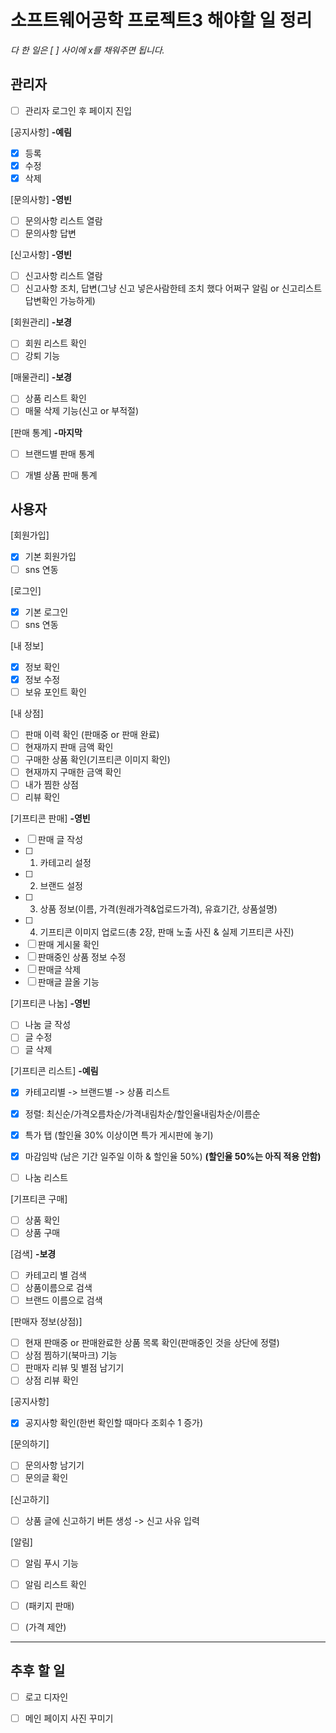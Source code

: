 # 소프트웨어공학 프로젝트3 해야할 일 정리
*다 한 일은 [ ] 사이에 x를 채워주면 됩니다.*

## 관리자
- [ ] 관리자 로그인 후 페이지 진입

[공지사항] **-예림**
- [x] 등록
- [x] 수정
- [x] 삭제

[문의사항] **-영빈**
- [ ] 문의사항 리스트 열람
- [ ] 문의사항 답변

[신고사항] **-영빈**
- [ ] 신고사항 리스트 열람
- [ ] 신고사항 조치, 답변(그냥 신고 넣은사람한테 조치 했다 어쩌구 알림 or 신고리스트 답변확인 가능하게)

[회원관리] **-보경**
- [ ] 회원 리스트 확인
- [ ] 강퇴 기능

[매물관리] **-보경**
- [ ] 상품 리스트 확인
- [ ] 매물 삭제 기능(신고 or 부적절)

[판매 통계] **-마지막**
- [ ] 브랜드별 판매 통계
- [ ] 개별 상품 판매 통계


## 사용자
[회원가입]
- [x] 기본 회원가입
- [ ] sns 연동

[로그인]
- [x] 기본 로그인
- [ ] sns 연동

[내 정보]
- [x] 정보 확인
- [x] 정보 수정
- [ ] 보유 포인트 확인

[내 상점]
- [ ] 판매 이력 확인 (판매중 or 판매 완료)
- [ ] 현재까지 판매 금액 확인
- [ ] 구매한 상품 확인(기프티콘 이미지 확인)
- [ ] 현재까지 구매한 금액 확인
- [ ] 내가 찜한 상점
- [ ] 리뷰 확인

[기프티콘 판매] **-영빈**
- [ ] 판매 글 작성
- [ ] 1) 카테고리 설정
- [ ] 2) 브랜드 설정
- [ ] 3) 상품 정보(이름, 가격(원래가격&업로드가격), 유효기간, 상품설명)
- [ ] 4) 기프티콘 이미지 업로드(총 2장, 판매 노출 사진 & 실제 기프티콘 사진)
- [ ] 판매 게시물 확인
- [ ] 판매중인 상품 정보 수정
- [ ] 판매글 삭제
- [ ] 판매글 끌올 기능

[기프티콘 나눔] **-영빈**
- [ ] 나눔 글 작성
- [ ] 글 수정
- [ ] 글 삭제

[기프티콘 리스트] **-예림**
- [x] 카테고리별 -> 브랜드별 -> 상품 리스트
- [x] 정렬: 최신순/가격오름차순/가격내림차순/할인율내림차순/이름순

- [x] 특가 탭 (할인율 30% 이상이면 특가 게시판에 놓기)
- [x] 마감임박 (남은 기간 일주일 이하 & 할인율 50%) **(할인율 50%는 아직 적용 안함)**
- [ ] 나눔 리스트

[기프티콘 구매]
- [ ] 상품 확인
- [ ] 상품 구매

[검색] **-보경**
- [ ] 카테고리 별 검색
- [ ] 상품이름으로 검색
- [ ] 브랜드 이름으로 검색

[판매자 정보(상점)]
- [ ] 현재 판매중 or 판매완료한 상품 목록 확인(판매중인 것을 상단에 정렬)
- [ ] 상점 찜하기(북마크) 기능
- [ ] 판매자 리뷰 및 별점 남기기
- [ ] 상점 리뷰 확인

[공지사항]
- [x] 공지사항 확인(한번 확인할 때마다 조회수 1 증가)

[문의하기]
- [ ] 문의사항 남기기
- [ ] 문의글 확인

[신고하기]
- [ ] 상품 글에 신고하기 버튼 생성 -> 신고 사유 입력

[알림]
- [ ] 알림 푸시 기능
- [ ] 알림 리스트 확인

- [ ] (패키지 판매)
- [ ] (가격 제안)

***
## 추후 할 일
- [ ] 로고 디자인
- [ ] 메인 페이지 사진 꾸미기

